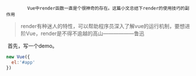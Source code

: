 			Vue中render函数一直是个很神奇的存在。这篇小文总结下render的使用技巧的副作用

> ​		render有种迷人的特性，可以帮助程序员深入了解vue的运行机制，要想进阶Vue，render是不得不逾越的高山——————鲁迅

​	首先，写一个demo。

```js
new Vue({
  el:'#app'
})
```

